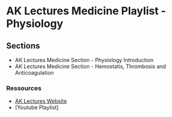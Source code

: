 # AK Lectures Medicine Playlist - Physiology

## Sections

- AK Lectures Medicine Section - Physiology Introduction
- AK Lectures Medicine Section - Hemostatis, Thrombosis and Anticoagulation

### Ressources

- [AK Lectures Website](https://aklectures.com/subject/medical/hematology)
- [Youtube Playlist]
